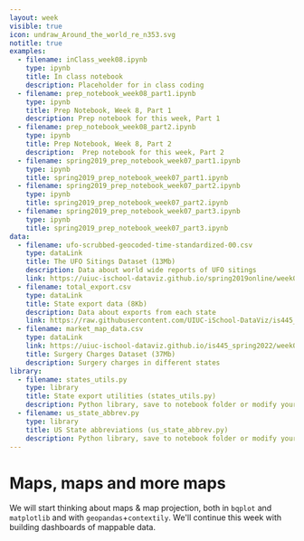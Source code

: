```yaml
---
layout: week
visible: true
icon: undraw_Around_the_world_re_n353.svg
notitle: true
examples:
  - filename: inClass_week08.ipynb
    type: ipynb
    title: In class notebook
    description: Placeholder for in class coding
  - filename: prep_notebook_week08_part1.ipynb
    type: ipynb
    title: Prep Notebook, Week 8, Part 1
    description: Prep notebook for this week, Part 1
  - filename: prep_notebook_week08_part2.ipynb
    type: ipynb
    title: Prep Notebook, Week 8, Part 2
    description:  Prep notebook for this week, Part 2
  - filename: spring2019_prep_notebook_week07_part1.ipynb
    type: ipynb
    title: spring2019_prep_notebook_week07_part1.ipynb
  - filename: spring2019_prep_notebook_week07_part2.ipynb
    type: ipynb
    title: spring2019_prep_notebook_week07_part2.ipynb
  - filename: spring2019_prep_notebook_week07_part3.ipynb
    type: ipynb
    title: spring2019_prep_notebook_week07_part3.ipynb
data:
  - filename: ufo-scrubbed-geocoded-time-standardized-00.csv
    type: dataLink
    title: The UFO Sitings Dataset (13Mb)
    description: Data about world wide reports of UFO sitings
    link: https://uiuc-ischool-dataviz.github.io/spring2019online/week04/data/ufo-scrubbed-geocoded-time-standardized-00.csv
  - filename: total_export.csv
    type: dataLink
    title: State export data (8Kb)
    description: Data about exports from each state
    link: https://raw.githubusercontent.com/UIUC-iSchool-DataViz/is445_bcubcg_fall2022/main/data/total_export.csv
  - filename: market_map_data.csv
    type: dataLink
    link: https://uiuc-ischool-dataviz.github.io/is445_spring2022/week07/data/market_map_data.csv
    title: Surgery Charges Dataset (37Mb)
    description: Surgery charges in different states
library:
  - filename: states_utils.py
    type: library
    title: State export utilities (states_utils.py)
    description: Python library, save to notebook folder or modify your path if you know how to do that
  - filename: us_state_abbrev.py
    type: library
    title: US State abbreviations (us_state_abbrev.py)
    description: Python library, save to notebook folder or modify your path if you know how to do that
---
```


# Maps, maps and more maps

We will start thinking about maps & map projection, both in `bqplot` and `matplotlib` and with `geopandas`+`contextily`.  We'll continue this week with building dashboards of mappable data.

<!-- ## Downloads

### Data:

 * <a href="https://uiuc-ischool-dataviz.github.io/spring2019online/week04/data/ufo-scrubbed-geocoded-time-standardized-00.csv" download>The UFO Sitings Dataset (13Mb) - ufo-scrubbed-geocoded-time-standardized-00.csv</a>
 * <a href='total_export.csv' download>State export data (8Kb) - total_export.csv</a>
 * <a href="market_map_data.csv" download>Backup: Surgery Charges Dataset (37Mb) - market_map_data.csv</a>
 * <a href="https://uiuc-ischool-dataviz.github.io/spring2019online/week08/data/data_tohoku_norm_transpose.csv" download>Earthquake sensor data (59Mb) - data_tohoku_norm_transpose.csv</a>
 * <a href="https://uiuc-ischool-dataviz.github.io/spring2019online/week08/data/location.txt" download>Earthquake locations data (12Kb) - location.txt</a>

